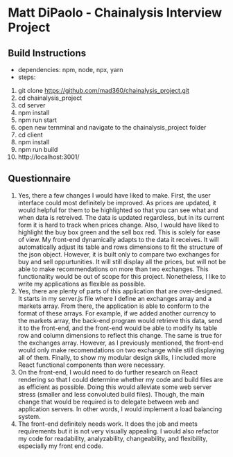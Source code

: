 # Matt DiPaolo - Chainalysis Interview Project


## Build Instructions
- dependencies: npm, node, npx, yarn
- steps:
1. git clone https://github.com/mad360/chainalysis_project.git
2. cd chainalysis_project
3. cd server
4. npm install
5. npm run start
6. open new ternminal and navigate to the chainalysis_project folder
7. cd client
8. npm install
9. npm run build
10. http://localhost:3001/

## Questionnaire
1. Yes, there a few changes I would have liked to make. First, the user interface could most definitely be improved. As prices are updated, it would helpful for them to be highlighted so that you can see what and when data is retreived. The data is updated regardless, but in its current form it is hard to track when prices change. Also, I would have liked to highlight the buy box green and the sell box red. This is solely for ease of view. My front-end dynamically adapts to the data it receives. It will automatically adjust its table and rows dimensions to fit the structure of the json object. However, it is built only to compare two exchanges for buy and sell oppurtunities. It will still display all the prices, but will not be able to make recommendations on more than two exchanges. This functionality would be out of scope for this project. Nonetheless, I like to write my applications as flexible as possible.
2. Yes, there are plenty of parts of this application that are over-designed. It starts in my server.js file where I define an exchanges array and a markets array. From there, the application is able to conform to the format of these arrays. For example, if we added another currency to the markets array, the back-end program would retrieve this data, send it to the front-end, and the front-end would be able to modify its table row and column dimensions to reflect this change. The same is true for the exchanges array. However, as I previously mentioned, the front-end would only make recomendations on two exchange while still displaying all of them. Finally, to show my modular design skills, I included more React functional components than were necessary.
3. On the front-end, I would need to do further research on React rendering so that I could determine whether my code and build files are as efficient as possible. Doing this would alleviate some web server stress (smaller and less convoluted build files). Though, the main change that would be required is to delegate between web and application servers. In other words, I would implement a load balancing system. 
4. The front-end definitely needs work. It does the job and meets requirements but it is not very visually appealing. I would also refactor my code for readability, analyzability, changeability, and flexibility, especially my front end code.
